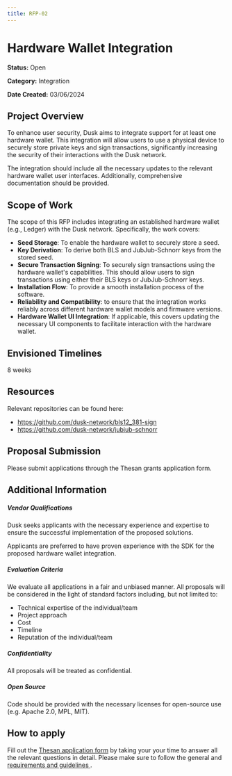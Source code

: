 ```yaml
---
title: RFP-02
---
```



# Hardware Wallet Integration

**Status:** Open

**Category:** Integration

**Date Created:** 03/06/2024

## Project Overview

To enhance user security, Dusk aims to integrate support for at least one hardware wallet. This integration will allow users to use a physical device to securely store private keys and sign transactions, significantly increasing the security of their interactions with the Dusk network.

The integration should include all the necessary updates to the relevant hardware wallet user interfaces. Additionally, comprehensive documentation should be provided.


## Scope of Work

The scope of this RFP includes integrating an established hardware wallet (e.g., Ledger) with the Dusk network. Specifically, the work covers:

- **Seed Storage**: To enable the hardware wallet to securely store a seed.
- **Key Derivation**: To derive both BLS and JubJub-Schnorr keys from the stored seed.
- **Secure Transaction Signing**: To securely sign transactions using the hardware wallet's capabilities. This should allow users to sign transactions using either their BLS keys or JubJub-Schnorr keys.
- **Installation Flow**: To provide a smooth installation process of the software.
- **Reliability and Compatibility**: to ensure that the integration works reliably across different hardware wallet models and firmware versions.
- **Hardware Wallet UI Integration**: If applicable, this covers updating the necessary UI components to facilitate interaction with the hardware wallet.

## Envisioned Timelines

8 weeks

## Resources

Relevant repositories can be found here:
- https://github.com/dusk-network/bls12_381-sign
- https://github.com/dusk-network/jubjub-schnorr


## Proposal Submission

Please submit applications through the Thesan grants application form.

## Additional Information
##### Vendor Qualifications

Dusk seeks applicants with the necessary experience and expertise to ensure the successful implementation of the proposed solutions.

Applicants are preferred to have proven experience with the SDK for the proposed hardware wallet integration.

##### Evaluation Criteria

We evaluate all applications in a fair and unbiased manner. All proposals will be considered in the light of standard factors including, but not limited to:
- Technical expertise of the individual/team
- Project approach
- Cost
- Timeline
- Reputation of the individual/team


##### Confidentiality

All proposals will be treated as confidential.

##### Open Source
Code should be provided with the necessary licenses for open-source use (e.g. Apache 2.0, MPL, MIT).




## How to apply
Fill out the [Thesan application form](https://qfisyyuui1g.typeform.com/to/uAucnWFJ) by taking your your time to answer all the relevant questions in detail. Please make sure to follow the general and <a href="http://docs.dusk.network/grants/#selection-process" target="_blank" > requirements and guidelines </a>.